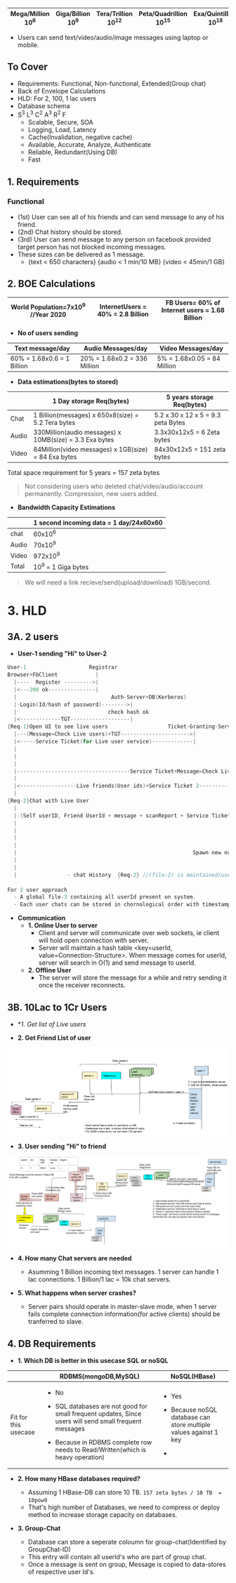 | Mega/Million 10<sup>6</sup> | Giga/Billion 10<sup>9</sup> | Tera/Trillion 10<sup>12</sup> | Peta/Quadrillion 10<sup>15</sup> | Exa/Quintillion 10<sup>18</sup> | Zeta/Sextillion 10<sup>21</sup> |
| --- | --- | --- | --- | --- | --- |

- Users can send text/video/audio/image messages using laptop or mobile.

## To Cover
- Requirements: Functional, Non-functional, Extended(Group chat)
- Back of Envelope Calculations
- HLD: For 2, 100, 1 lac users
- Database schema
- S<sup>3</sup> L<sup>3</sup> C<sup>2</sup> A<sup>3</sup> R<sup>2</sup> F
  - Scalable, Secure, SOA
  - Logging, Load, Latency
  - Cache(Invalidation, negative cache)
  - Available, Accurate, Analyze, Authenticate
  - Reliable, Redundant(Using DB)
  - Fast

## 1. Requirements
### Functional
- (1st) User can see all of his friends and can send message to any of his friend.
- (2nd) Chat history should be stored.  
- (3rd) User can send message to any person on facebook provided target person has not blocked incoming messages.
- These sizes can be delivered as 1 message.
  - {text < 650 characters} {audio < 1 min/10 MB}   {video < 45min/1 GB}

## 2. BOE Calculations

|World Population=7x10<sup>9</sup> //Year 2020|InternetUsers = 40% = 2.8 Billion|FB Users= 60% of Internet users = 1.68 Billion|
|---|---|---|

- **No of users sending**

|Text message/day|Audio Messages/day|Video Messages/day|
|---|---|---|
|60% = 1.68x0.6 = 1 Billion|20% = 1.68x0.2 = 336 Million|5% = 1.68x0.05 = 84 Million|
  
- **Data estimations(bytes to stored)**

| | 1 Day storage Req(bytes) | 5 years storage Req(bytes)
| --- | --- | --- |
| Chat | 1 Billion(messages) x 650x8(size) = 5.2 Tera bytes | 5.2 x 30 x 12 x 5 = 9.3 peta Bytes |
| Audio | 330Million(audio messages) x 10MB(size) = 3.3 Exa bytes | 3.3x30x12x5 = 6 Zeta bytes |
| Video | 84Million(video messages) x 1GB(size) = 84 Exa bytes | 84x30x12x5 = 151 zeta bytes |

Total space requirement for 5 years = 157 zeta bytes
> Not considering users who deleted chat/video/audio/account permanently. Compression, new users added.

- **Bandwidth Capacity Estimations**

| |1 second incoming data = 1 day/24x60x60|
|---|---|
|chat|60x10<sup>6</sup>|
|Audio|70x10<sup>9</sup>|
|Video|972x10<sup>9</sup>|
|Total|10<sup>9</sup> = 1 Giga bytes|
> We will need a link recieve/send(upload/download) 1GB/second.

# 3. HLD
## 3A. 2 users
- **User-1 sending "Hi" to User-2**
```c
User-1                    Registrar
Browser+FbClient            |
  |----  Register --------->|
  |<---200 ok---------------|
  |                              Auth-Server+DB(Kerberos)
  |-Login(Id/hash of password)-------->|
  |                             check hash ok
  |<-------------TGT-------------------|                             
{Req-1}Open UI to see live users                   Ticket-Granting-Server
  |---(Message=Check Live users)+TGT---------------------->|
  |<-----Service Ticket(for Live user service)-------------|            Live-User-Checker(service-1)
  |                                                                     Keeps list of live users/zone
  |                                                                     using keepalive messages sent on
  |                                                                     web sockets
  |------------------------------------Service Ticket+Message=Check Live Users---->|
  |                                                                      Check Live friends of User-1--------> DB or file-1(encrypted,compressed)
  |<------------------Live friends(User ids)+Service Ticket 2----------------------|<---------------------------------|
  |                                                                                                         File-1 contains friend list
{Req-2}Chat with Live User  
  |                                                                    Chat-Server
  |-(Self userID, Friend UserId + message + scanReport + Service Ticket-2)-->|                              Queue
  |                                                                          |--userid-1, userid-2, Message-->|
  |                                                                                                           |
  |                                                                               Connector <---------------->|
  |                                                                           Read from queue
  |                                                        Spawn new non-blocking thread to handle 1k connections
  |                                                                             Thread-n    
  |                                                                                  |--send/recv message------>User-2
  |                - chat History  {Req-2} //(file-2) is maintained/userId containing all chats userId done with friends/world.
  
For 2 user approach
  - A global file-3 containing all userId present on system.
  - Each user chats can be stored in chornological order with timestamps in seperate file. 
```
- **Communication**
  - **1. Online User to server**
    - Client and server will communicate over web sockets, ie client will hold open connection with server.
    - Server will maintain a hash table <key=userId, value=Connection-Structure>. When message comes for userId, server will search in O(1) and send message to userId.
  - **2. Offline User**
    - The server will store the message for a while and retry sending it once the receiver reconnects.

## 3B. 10Lac to 1Cr Users
- **1. Get list of Live users*

- **2. Get Friend List of user**

![ImgURL](fb-get-friendlist.png)

- **3. User sending "Hi" to friend**

![ImgURL](fb-messenger-send-hi.png)

- **4. How many Chat servers are needed**
  - Asumming 1 Billion incoming text messages. 1 server can handle 1 lac connections. 1 Billion/1 lac = 10k chat servers.

- **5. What happens when server crashes?**
  - Server pairs should operate in master-slave mode, when 1 server fails complete connection information(for active clients) should be tranferred to slave.

## 4. DB Requirements
- **1. Which DB is better in this usecase SQL or noSQL**

||RDBMS(mongoDB,MySQL)|NoSQL(HBase)|
|---|---|---|
|Fit for this usecase|<ul><li>No</li></ul><ul><li>SQL databases are not good for small frequent updates, Since users will send small frequent messages</li></ul><ul><li>Because in RDBMS complete row needs to Read/Written(which is heavy operation)</li></ul>|<ul><li>Yes</li></ul><ul><li>Because noSQL database can store multiple values against 1 key</li></ul><ul><li>|
  
- **2. How many HBase databases required?**
  - Assuming 1 HBase-DB can store 10 TB. `157 zeta bytes / 10 TB  = 10pow9`
  - That's high number of Databases, we need to compress or deploy method to increase storage capacity on databases.

- **3. Group-Chat**
  - Database can store a seperate coloumn for group-chat(Identified by GroupChat-ID)
  - This entry will contain all userId's who are part of group chat.
  - Once a message is sent on group, Message is copied to data-stores of respective user Id's.

